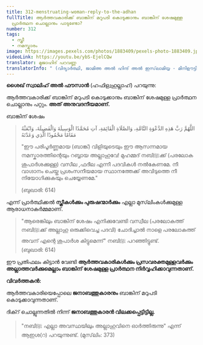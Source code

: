 ```yaml
---
title: 312-menstruating-woman-reply-to-the-adhan
fullTitle: ആർത്തവകാരിക്ക് ബാങ്കിന് മറുപടി കൊടുക്കാനും ബാങ്കിന് ശേഷമുള്ള
  പ്രാർത്ഥന ചൊല്ലാനും പാടുണ്ടോ?
number: 312
tags:
  - സ്ത്രീ
  - നമസ്കാരം
image: https://images.pexels.com/photos/1883409/pexels-photo-1883409.jpeg?auto=compress&cs=tinysrgb&dpr=1&w=500
videoLink: https://youtu.be/ybS-EjelCQw
translator: മുജാഹിദ് പറവണ്ണ
translatorInfo: " (വിദ്യാർത്ഥി, ജാമിഅ അൽ ഹിന്ദ് അൽ ഇസ്‌ലാമിയ്യ - മിനിഊട്ടി)"
---
```

**ശൈഖ് സ്വാലിഹ് അൽ ഫൗസാൻ** (ഹഫിള്വഹുല്ലാഹ്) പറയുന്നു: 

ആർത്തവകാരിക്ക് ബാങ്കിന് മറുപടി കൊടുക്കാനും ബാങ്കിന് ശേഷമുള്ള പ്രാർത്ഥന ചൊല്ലാനും പറ്റും. **അത് അനുവദനീയമാണ്.** 

ബാങ്കിന് ശേഷം

>  اللَّهُمَّ رَبَّ هَذِهِ الدَّعْوَةِ التَّامَّةِ، وَالصَّلَاةِ الْقَائِمَةِ، آتِ مُحَمَّدًا الْوَسِيلَةَ وَالْفَضِيلَةَ، وَابْعَثْهُ مَقَامًا مَحْمُودًا الَّذِي وَعَدْتَهُ  
>
>  "ഈ പരിപൂർണ്ണമായ (ബാങ്ക്) വിളിയുടെയും ഈ ആസന്നമായ നമസ്കാരത്തിന്റെയും റബ്ബായ അല്ലാഹുവേ! മുഹമ്മദ് നബിﷺക്ക് (പരലോക ശുപാർശക്കുള്ള) വസീല ,ഫദീല എന്നീ പദവികൾ നൽകേണമേ. നീ വാഗ്ദാനം ചെയ്ത പ്രശംസനീയമായ സ്ഥാനത്തേക്ക് അവിടുത്തെ നീ നിയോഗിക്കുകയും ചെയ്യേണമേ."
>
> (ബുഖാരി: 614)  

 എന്ന് പ്രാർത്ഥിക്കൽ **സ്ത്രീകൾക്കും പുരുഷന്മാർക്കും** എല്ലാ മുസ്‌ലിംകൾക്കുമുള്ള ആരാധനാകർമ്മമാണ്. 

> "ആരെങ്കിലും ബാങ്കിന് ശേഷം എനിക്കുവേണ്ടി വസ്വീല (പരലോകത്ത് നബിﷺക്ക് അല്ലാഹു ഒരുക്കിവെച്ച പദവി) ചോദിച്ചാൽ നാളെ പരലോകത്ത് അവന് എന്റെ ശുപാർശ കിട്ടുമെന്ന്" നബിﷺ പറഞ്ഞിട്ടുണ്ട്.\
> (ബുഖാരി: 614) 

ഈ പ്രതിഫലം കിട്ടാൻ വേണ്ടി **ആർത്തവകാരികൾക്കും പ്രസവരക്തമുള്ളവർക്കും അല്ലാത്തവർക്കുമെല്ലാം ബാങ്കിന് ശേഷമുള്ള പ്രാർത്ഥന നിർവ്വഹിക്കാവുന്നതാണ്.** 

**വിവർത്തകൻ:**  


ആർത്തവകാരിയെപ്പോലെ **ജനാബത്തുകാരനും** ബാങ്കിന് മറുപടി കൊടുക്കാവുന്നതാണ്. 

ദിക്റ് ചൊല്ലുന്നതിൽ നിന്ന് **ജനാബത്തുകാരൻ വിലക്കപ്പെട്ടിട്ടില്ല.** 

> "നബിﷺ എല്ലാ അവസ്ഥയിലും അല്ലാഹുവിനെ ഓർത്തിരുന്നു" എന്ന് ആഇശ(റ) പറയുന്നുണ്ട്. 
> (മുസ്‌ലിം: 373)